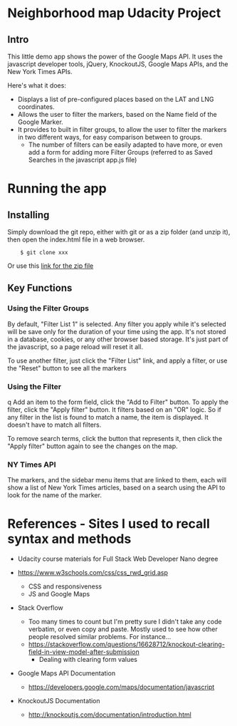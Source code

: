 Neighborhood map Udacity Project
============================

Intro
-----

This little demo app shows the power of the Google Maps API. It uses the javascript developer tools, jQuery, KnockoutJS, Google Maps APIs, and the New York Times APIs.

Here's what it does:
* Displays a list of pre-configured places based on the LAT and LNG coordinates.
* Allows the user to filter the markers, based on the Name field of the Google Marker.
* It provides to built in filter groups, to allow the user to filter the markers in two different ways, for easy comparison between to groups.
    - The number of filters can be easily adapted to have more, or even add a form for adding more Filter Groups (referred to as Saved Searches in the javascript app.js file)


Running the app
======

Installing
----------
Simply download the git repo, either with git or as a zip folder (and unzip it), then open the index.html file in a web browser.

        $ git clone xxx

Or use this [link for the zip file](https://github.com/beaukinstler/fswd-googlemap-project/archive/master.zip)

Key Functions
-------------

### Using the Filter Groups
By default, "Filter List 1" is selected.  Any filter you apply while it's selected will be save only for the duration of your time using the app.  It's not stored in a database, cookies, or any other browser based storage.  It's just part of the javascript, so a page reload will reset it all.

To use another filter, just click the "Filter List" link, and apply a filter, or use the "Reset" button to see all the markers 

### Using the Filter
q
Add an item to the form field, click the "Add to Filter" button.  To apply the filter, click the "Apply filter" button. It filters based on an "OR" logic.  So if any filter in the list is found to match a name, the item is displayed.  It doesn't have to match all filters.

To remove search terms, click the button that represents it, then click the "Apply filter" button again to see the changes on the map.

### NY Times API

The markers, and the sidebar menu items that are linked to them, each will show a list of New York Times articles, based on a search using the API to look for the name of the marker.




References - Sites I used to recall syntax and methods
=================
* Udacity course materials for Full Stack Web Developer Nano degree
* https://www.w3schools.com/css/css_rwd_grid.asp
    * CSS and responsiveness
    * JS and Google Maps


*   Stack Overflow
    * Too many times to count but I'm pretty sure I didn't take any code verbatim, or even copy and paste.  Mostly used to see how other people resolved similar problems.  For instance...
    * https://stackoverflow.com/questions/16628712/knockout-clearing-field-in-view-model-after-submission 
        * Dealing with clearing form values

* Google Maps API Documentation
    * https://developers.google.com/maps/documentation/javascript
    

* KnockoutJS Documentation
    * http://knockoutjs.com/documentation/introduction.html

    